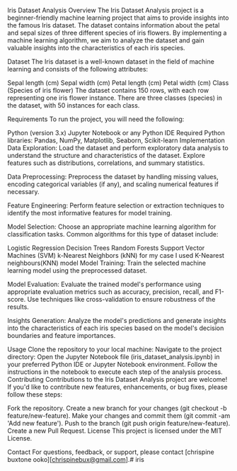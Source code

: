 Iris Dataset Analysis
Overview
The Iris Dataset Analysis project is a beginner-friendly machine learning project that aims to provide insights into the famous Iris dataset. The dataset contains information about the petal and sepal sizes of three different species of iris flowers. By implementing a machine learning algorithm, we aim to analyze the dataset and gain valuable insights into the characteristics of each iris species.

Dataset
The Iris dataset is a well-known dataset in the field of machine learning and consists of the following attributes:

Sepal length (cm)
Sepal width (cm)
Petal length (cm)
Petal width (cm)
Class (Species of iris flower)
The dataset contains 150 rows, with each row representing one iris flower instance. There are three classes (species) in the dataset, with 50 instances for each class.

Requirements
To run the project, you will need the following:

Python (version 3.x)
Jupyter Notebook or any Python IDE
Required Python libraries: Pandas, NumPy, Matplotlib, Seaborn, Scikit-learn
Implementation
Data Exploration: Load the dataset and perform exploratory data analysis to understand the structure and characteristics of the dataset. Explore features such as distributions, correlations, and summary statistics.

Data Preprocessing: Preprocess the dataset by handling missing values, encoding categorical variables (if any), and scaling numerical features if necessary.

Feature Engineering: Perform feature selection or extraction techniques to identify the most informative features for model training.

Model Selection: Choose an appropriate machine learning algorithm for classification tasks. Common algorithms for this type of dataset include:

Logistic Regression
Decision Trees
Random Forests
Support Vector Machines (SVM)
k-Nearest Neighbors (kNN) for my case I used K-Nearest neighbours(KNN) model
Model Training: Train the selected machine learning model using the preprocessed dataset.

Model Evaluation: Evaluate the trained model's performance using appropriate evaluation metrics such as accuracy, precision, recall, and F1-score. Use techniques like cross-validation to ensure robustness of the results.

Insights Generation: Analyze the model's predictions and generate insights into the characteristics of each iris species based on the model's decision boundaries and feature importances.

Usage
Clone the repository to your local machine:
Navigate to the project directory:
Open the Jupyter Notebook file (iris_dataset_analysis.ipynb) in your preferred Python IDE or Jupyter Notebook environment.
Follow the instructions in the notebook to execute each step of the analysis process.
Contributing
Contributions to the Iris Dataset Analysis project are welcome! If you'd like to contribute new features, enhancements, or bug fixes, please follow these steps:

Fork the repository.
Create a new branch for your changes (git checkout -b feature/new-feature).
Make your changes and commit them (git commit -am 'Add new feature').
Push to the branch (git push origin feature/new-feature).
Create a new Pull Request.
License
This project is licensed under the MIT License.

Contact
For questions, feedback, or support, please contact [chrispine buxtone ooko][chrispinebux@gmail.com].# iris
